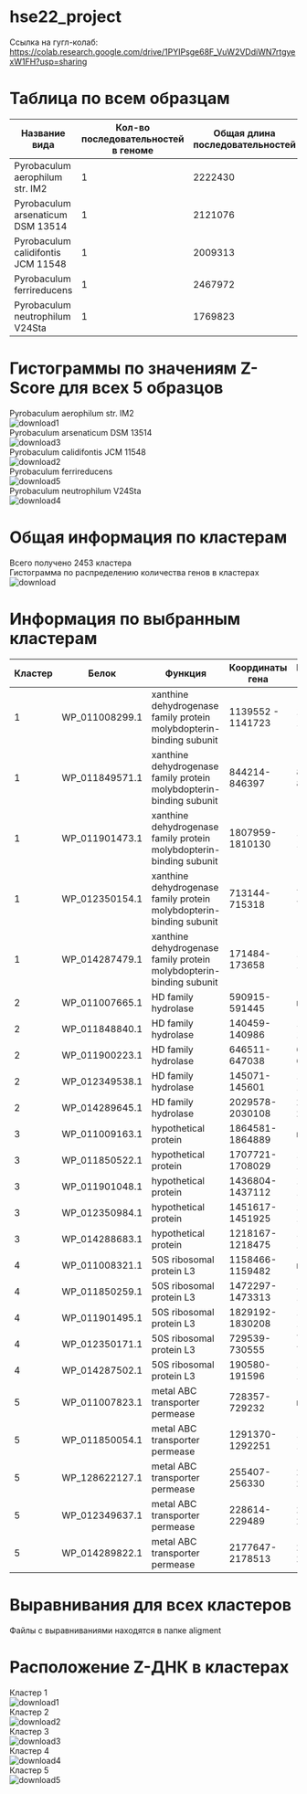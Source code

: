 # hse22_project  
Ссылка на гугл-колаб: https://colab.research.google.com/drive/1PYIPsge68F_VuW2VDdiWN7rtgyexW1FH?usp=sharing  
# Таблица по всем образцам
| Название вида | Кол-во последовательностей в геноме | Общая длина последовательностей | Кол-во аннотированных генов | Доля аннотированных генов | Участки с zh-score>500 | Общая длина |  
| --- | --- | --- | --- | --- | --- | --- |  
| Pyrobaculum aerophilum str. IM2 | 1 | 2222430 | 2615 | 0,891890858 | 4325 | 42092 |  
| Pyrobaculum arsenaticum DSM 13514 | 1 | 2121076 | 2492 | 0,889403303 | 3474 | 33824 |  
| Pyrobaculum calidifontis JCM 11548 | 1 | 2009313 | 2316 | 0,924517484 | 4796 | 47150 |  
| Pyrobaculum ferrireducens | 1 | 2467972 | 2824 | 0,656234349 | 4490 | 43878 |  
| Pyrobaculum neutrophilum V24Sta | 1 | 1769823 | 2064 | 0,91510168 | 3903 | 38200 |  
# Гистограммы по значениям Z-Score для всех 5 образцов  
Pyrobaculum aerophilum str. IM2  
![download1](https://user-images.githubusercontent.com/91226664/173350634-92d58932-d716-4c68-982c-25d98f0efd67.png)  
Pyrobaculum arsenaticum DSM 13514  
![download3](https://user-images.githubusercontent.com/91226664/173350718-a1103256-29ba-4767-816e-87ecea27cb21.png)  
Pyrobaculum calidifontis JCM 11548  
![download2](https://user-images.githubusercontent.com/91226664/173350787-85c451f6-7e20-485e-b57f-141330012464.png)  
Pyrobaculum ferrireducens  
![download5](https://user-images.githubusercontent.com/91226664/173350816-f7135c51-fb4b-48f3-a86a-b79f8a77d371.png)  
Pyrobaculum neutrophilum V24Sta  
![download4](https://user-images.githubusercontent.com/91226664/173350870-554a2695-630a-4ed9-ae85-3e2767b14bbe.png)  
# Общая информация по кластерам  
Всего получено 2453 кластера  
Гистограмма по распределению количества генов в кластерах  
![download](https://user-images.githubusercontent.com/91226664/173351140-9ebfe80a-d14b-40cc-9b73-f6000674b3f2.png)  
# Информация по выбранным кластерам  
| Кластер | Белок | Функция | Координаты гена | Координаты Z-DNA | Z-Score |  
| --- | --- | --- | --- | --- | --- |  
| 1 | WP_011008299.1 | xanthine dehydrogenase family protein molybdopterin-binding subunit | 1139552 - 1141723 | 1141660 - 1141672  | 608.4057 |  
| 1 | WP_011849571.1 | xanthine dehydrogenase family protein molybdopterin-binding subunit | 844214-846397 | 846329-846344 | 13713.99 |  
| 1 | WP_011901473.1 | xanthine dehydrogenase family protein molybdopterin-binding subunit | 1807959-1810130 | 1810067-1810079 | 608.4057 |  
| 1 | WP_012350154.1 | xanthine dehydrogenase family protein molybdopterin-binding subunit | 713144-715318 | 715313-715327 | 2679.36 |  
| 1 | WP_014287479.1 | xanthine dehydrogenase family protein molybdopterin-binding subunit | 171484-173658 | 173626-173634 | 883.5764 |  
| 2 | WP_011007665.1 | HD family hydrolase | 590915-591445 | no | no |  
| 2 | WP_011848840.1 | HD family hydrolase | 140459-140986 | 140541-140555 | 1512.188 |  
| 2 | WP_011900223.1 | HD family hydrolase | 646511-647038 | 646988-646996 | 883.5764 |  
| 2 | WP_012349538.1 | HD family hydrolase | 145071-145601 | 145154-145170 | 6910.52 |  
| 2 | WP_014289645.1 | HD family hydrolase | 2029578-2030108 | 2029621-2029627 | 883.5764 |  
| 3 | WP_011009163.1 | hypothetical protein | 1864581-1864889 | no | no |  
| 3 | WP_011850522.1 | hypothetical protein | 1707721-1708029 | 1707704-1707716 | 2173.083 |  
| 3 | WP_011901048.1 | hypothetical protein | 1436804-1437112 | 1437083-1437096 | 3661.11 |  
| 3 | WP_012350984.1 | hypothetical protein | 1451617-1451925 | 1451896-1451908 | 1456.636 |  
| 3 | WP_014288683.1 | hypothetical protein | 1218167-1218475 | 1218446-1218458 | 883.5764 |  
| 4 | WP_011008321.1 | 50S ribosomal protein L3 | 1158466-1159482 | no | no |  
| 4 | WP_011850259.1 | 50S ribosomal protein L3 | 1472297-1473313 | 1472351-1472361 | 980.8116 |  
| 4 | WP_011901495.1 | 50S ribosomal protein L3 | 1829192-1830208 | 1829246-1829254 | 883.5764 |  
| 4 | WP_012350171.1 | 50S ribosomal protein L3 | 729539-730555 | 729451-729465 | 768.3246 |  
| 4 | WP_014287502.1 | 50S ribosomal protein L3 | 190580-191596 | 190634-190642 | 883.5764 |  
| 5 | WP_011007823.1 | metal ABC transporter permease | 728357-729232 | no | no |  
| 5 | WP_011850054.1 | metal ABC transporter permease | 1291370-1292251 | 1292189-1292201 | 766.6232 |  
| 5 | WP_128622127.1 | metal ABC transporter permease | 255407-256330 | 256270-256280 | 650.9198 |  
| 5 | WP_012349637.1 | metal ABC transporter permease | 228614-229489 | 228580-228592 | 700.7836 |  
| 5 | WP_014289822.1 | metal ABC transporter permease | 2177647-2178513 | 2177581-2177591 | 783.823 |  
# Выравнивания для всех кластеров  
Файлы с выравниваниями находятся в папке aligment  
# Расположение Z-ДНК в  кластерах  
Кластер 1  
![download1](https://user-images.githubusercontent.com/91226664/173357150-15479170-1ace-4693-bb96-a7c86e5d4683.png)  
Кластер 2  
![download2](https://user-images.githubusercontent.com/91226664/173357199-5194fd9d-fff4-4332-af33-bd877c8605da.png)  
Кластер 3  
![download3](https://user-images.githubusercontent.com/91226664/173357216-59668e5a-0bc3-4dac-b875-a6d69ad75584.png)  
Кластер 4  
![download4](https://user-images.githubusercontent.com/91226664/173357282-ee0e0d9c-1997-4fe2-b7b1-f5c68bf8eca1.png)  
Кластер 5  
![download5](https://user-images.githubusercontent.com/91226664/173357321-f1b65b23-135a-4bd9-b647-ab64e2343648.png)  

